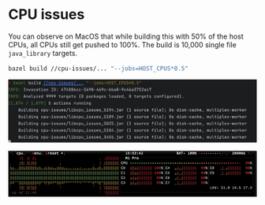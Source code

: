 # CPU issues

You can observe on MacOS that while building this with 50% of the host CPUs, all CPUs still get pushed to 100%.
The build is 10,000 single file `java_library` targets.

```bash
bazel build //cpu-issues/... "--jobs=HOST_CPUS*0.5"
```


![](build-output.png)

![](cpu-usage.png)